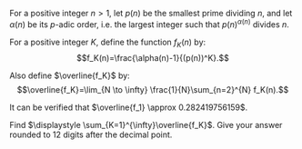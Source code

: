 For a positive integer $n \gt 1$, let $p(n)$ be the smallest prime dividing $n$, and let $\alpha(n)$ be its $p$-adic order, i.e. the largest integer such that $p(n)^{\alpha(n)}$ divides $n$.


For a positive integer $K$, define the function $f_K(n)$ by:
$$f_K(n)=\frac{\alpha(n)-1}{(p(n))^K}.$$

Also define $\overline{f_K}$ by:
$$\overline{f_K}=\lim_{N \to \infty} \frac{1}{N}\sum_{n=2}^{N} f_K(n).$$

It can be verified that $\overline{f_1} \approx 0.282419756159$.


Find $\displaystyle \sum_{K=1}^{\infty}\overline{f_K}$. Give your answer rounded to $12$ digits after the decimal point.